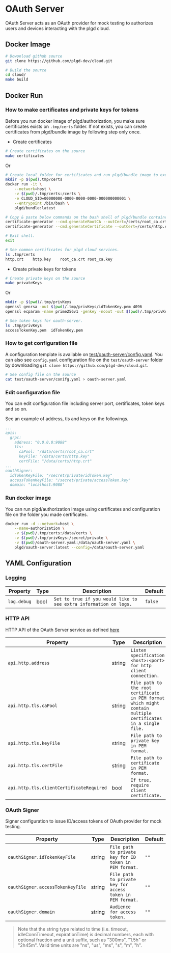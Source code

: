 # OAuth Server
OAuth Server acts as an OAuth provider for mock testing to authorizes users and devices interacting with the plgd cloud.

## Docker Image

```bash
# Dowonload github source
git clone https://github.com/plgd-dev/cloud.git 

# Build the source
cd cloud/ 
make build
```

## Docker Run
### How to make certificates and private keys for tokens
Before you run docker image of plgd/authorization, you make sure certificates exists on `.tmp/certs` folder. 
If not exists, you can create certificates from plgd/bundle image by following step only once.

- Create certificates
```bash
# Create certificates on the source
make certificates 
```
Or 
```bash
# Create local folder for certificates and run plgd/bundle image to execute shell. 
mkdir -p $(pwd).tmp/certs
docker run -it \
	--network=host \
	-v $(pwd)/.tmp/certs:/certs \
	-e CLOUD_SID=00000000-0000-0000-0000-000000000001 \
	--entrypoint /bin/bash \
	plgd/bundle:latest   

# Copy & paste below commands on the bash shell of plgd/bundle container.
certificate-generator --cmd.generateRootCA --outCert=/certs/root_ca.crt --outKey=/certs/root_ca.key --cert.subject.cn=RootCA 
certificate-generator --cmd.generateCertificate --outCert=/certs/http.crt --outKey=/certs/http.key --cert.subject.cn=localhost --cert.san.domain=localhost --signerCert=/certs/root_ca.crt --signerKey=/certs/root_ca.key

# Exit shell.
exit 
```
```bash
# See common certificates for plgd cloud services.
ls .tmp/certs
http.crt	http.key	root_ca.crt	root_ca.key
```


- Create private keys for tokens
```bash
# Create private keys on the source
make privateKeys 
```
Or 
```bash
mkdir -p $(pwd)/.tmp/privKeys
openssl genrsa -out $(pwd)/.tmp/privKeys/idTokenKey.pem 4096
openssl ecparam -name prime256v1 -genkey -noout -out $(pwd)/.tmp/privKeys/accessTokenKey.pem
```

```bash
# See token keys for oauth-server.
ls .tmp/privKeys 
accessTokenKey.pem	idTokenKey.pem
```

### How to get configuration file
A configuration template is available on [test/oauth-server/config.yaml](https://github.com/plgd-dev/cloud/blob/v2/test/oauth-server/config.yaml). 
You can also see `config.yaml` configuration file on the `test/oauth-server` folder by downloading `git clone https://github.com/plgd-dev/cloud.git`. 
```bash
# See config file on the source
cat test/oauth-server/conifg.yaml > oauth-server.yaml
```

### Edit configuration file 
You can edit configuration file including server port, certificates, token keys and so on.

See an example of address, tls and keys on the followings.
```yaml
...
apis:
  grpc:
    address: "0.0.0.0:9088"
    tls:
      caPool: "/data/certs/root_ca.crt"
      keyFile: "/data/certs/http.key"
      certFile: "/data/certs/http.crt"
...
oauthSigner:
  idTokenKeyFile: "/secret/private/idToken.key"
  accessTokenKeyFile: "/secret/private/accessToken.key"
  domain: "localhost:9088"
```

### Run docker image 
You can run plgd/authorization image using certificates and configuration file on the folder you made certificates.
```bash
docker run -d --network=host \
	--name=authorization \
	-v $(pwd)/.tmp/certs:/data/certs \
	-v $(pwd)/.tmp/privKeys:/secret/private \
	-v $(pwd)/oauth-server.yaml:/data/oauth-server.yaml \
	plgd/oauth-server:latest --config=/data/oauth-server.yaml
```

## YAML Configuration
### Logging

| Property | Type | Description | Default |
| ---------- | -------- | -------------- | ------- |
| `log.debug` | bool | `Set to true if you would like to see extra information on logs.` | `false` |

### HTTP API
HTTP API of the OAuth Server service as defined [here](https://github.com/plgd-dev/cloud/blob/v2/test/oauth-server/uri/uri.go)

| Property | Type | Description | Default |
| ---------- | -------- | -------------- | ------- |
| `api.http.address` | string | `Listen specification <host>:<port> for http client connection.` | `"0.0.0.0:9100"` |
| `api.http.tls.caPool` | string | `File path to the root certificate in PEM format which might contain multiple certificates in a single file.` |  `""` |
| `api.http.tls.keyFile` | string | `File path to private key in PEM format.` | `""` |
| `api.http.tls.certFile` | string | `File path to certificate in PEM format.` | `""` |
| `api.http.tls.clientCertificateRequired` | bool | `If true, require client certificate.` | `true` |

### OAuth Signer
Signer configuration to issue ID/access tokens of OAuth provider for mock testing.

| Property | Type | Description | Default |
| ---------- | -------- | -------------- | ------- |
| `oauthSigner.idTokenKeyFile` | string | `File path to private key for ID token in PEM format.` | `""` |
| `oauthSigner.accessTokenKeyFile` | string | `File path to private key for access token in PEM format.` | `""` |
| `oauthSigner.domain` | string | `Audience for access token.` | `""` |

> Note that the string type related to time (i.e. timeout, idleConnTimeout, expirationTime) is decimal numbers, each with optional fraction and a unit suffix, such as "300ms", "1.5h" or "2h45m". Valid time units are "ns", "us", "ms", "s", "m", "h".
